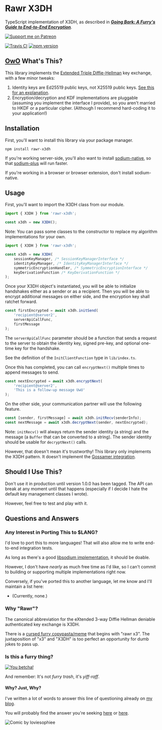 # Rawr X3DH

TypeScript implementation of X3DH, as described in
***[Going Bark: A Furry's Guide to End-to-End Encryption](https://soatok.blog/2020/11/14/going-bark-a-furrys-guide-to-end-to-end-encryption/)***.

[![Support me on Patreon](https://img.shields.io/endpoint.svg?url=https%3A%2F%2Fshieldsio-patreon.vercel.app%2Fapi%3Fusername%3Dsoatok%26type%3Dpatrons&style=for-the-badge)](https://patreon.com/soatok)

[![Travis CI](https://travis-ci.org/soatok/rawr-x3dh.svg?branch=master)](https://travis-ci.org/soatok/rawr-x3dh)
[![npm version](https://img.shields.io/npm/v/rawr-x3dh.svg)](https://npm.im/rawr-x3dh)

## [OwO](https://soatok.files.wordpress.com/2020/09/soatoktelegrams2020-06.png) What's This?

This library implements the [Extended Triple Diffie-Hellman](https://signal.org/docs/specifications/x3dh/)
key exchange, with a few minor tweaks:

1. Identity keys are Ed25519 public keys, not X25519 public keys.
   [See this for an explanation](https://soatok.blog/2020/11/14/going-bark-a-furrys-guide-to-end-to-end-encryption/#why-ed25519-keys-x3dh).
2. Encryption/decryption and KDF implementations are pluggable
   (assuming you implement the interface I provide), so you aren't
   married to HKDF or a particular cipher. (Although I recommend hard-coding
   it to your application!)

## Installation

First, you'll want to install this library via your package manager.

```terminal
npm install rawr-x3dh
```

If you're working server-side, you'll also want to install [sodium-native](https://www.npmjs.com/package/sodium-native),
so that [sodium-plus](https://www.npmjs.com/package/sodium-plus) will run faster.

If you're working in a browser or browser extension, don't install sodium-native.

## Usage

First, you'll want to import the X3DH class from our module.

```typescript
import { X3DH } from 'rawr-x3dh';

const x3dh = new X3DH();
```

Note: You can pass some classes to the constructor to replace my algorithm implementations
for your own.

```typescript
import { X3DH } from 'rawr-x3dh';

const x3dh = new X3DH(
    sessionKeyManager, /* SessionKeyManagerInterface */
    identityKeyManager, /* IdentityKeyManagerInterface */
    symmetricEncryptionHandler, /* SymmetricEncryptionInterface */
    keyDerivationFunction /* KeyDerivationFunction */
);
```

Once your X3DH object's instantiated, you will be able to initialize handshakes
either as a sender or as a recipient. Then you will be able to encrypt additional
messages on either side, and the encryption key shall ratchet forward.

```typescript
const firstEncrypted = await x3dh.initSend(
    'recipient@server2',
    serverApiCallFunc,
    firstMessage
); 
```

The `serverApiCallFunc` parameter should be a function that sends a request to the server
to obtain the identity key, signed pre-key, and optional one-time key for the handshake.

See the definition of the `InitClientFunction` type in `lib/index.ts`.

Once this has completed, you can call `encryptNext()` multiple times to append messages
to send.

```typescript
const nextEncrypted = await x3dh.encryptNext(
    'recipient@server2',
    'This is a follow-up message UwU'
);
```

On the other side, your communication partner will use the following feature.

```typescript
const [sender, firstMessage] = await x3dh.initRecv(senderInfo);
const nextMessage = await x3dh.decryptNext(sender, nextEncrypted);
```

Note: `initRecv()` will always return the sender identity (a string) and the
message (a `Buffer` that can be converted to a string). The sender identity
should be usable for `decryptNext()` calls.

However, that doesn't mean it's trustworthy! This library only implements
the X3DH pattern. It doesn't implement the 
[Gossamer integration](https://soatok.blog/2020/11/14/going-bark-a-furrys-guide-to-end-to-end-encryption/#identity-key-management).

## Should I Use This?

Don't use it in production until version 1.0.0 has been tagged.
The API can break at any moment until that happens (especially if
I decide I hate the default key management classes I wrote).

However, feel free to test and play with it.

## Questions and Answers

### Any Interest in Porting This to $LANG?

I'd love to port this to more languages! That will also allow me to write end-to-end integration tests.

As long as there's a good [libsodium implementation](https://libsodium.gitbook.io/doc/bindings_for_other_languages),
it should be doable.

However, I don't have *nearly* as much free time as I'd like, so I can't commit to
building or supporting multiple implementations right now.

Conversely, if you've ported this to another language, let me know and I'll maintain
a list here:

* (Currently, none.)

### Why "Rawr"?

The canonical abbreviation for the eXtended 3-way Diffie Hellman
deniable authenticated key exchange is X3DH.

There is a [cursed furry copypasta/meme](https://knowyourmeme.com/memes/notices-bulge-owo-whats-this) 
that begins with "rawr x3". The juxtaposition of "x3" and "X3DH" is too perfect
an opportunity for dumb jokes to pass up.

### Is this a furry thing?

[![You betcha!](https://soatok.files.wordpress.com/2020/08/soatoktelegrams2020-03.png)](https://soatok.blog/2020/11/14/going-bark-a-furrys-guide-to-end-to-end-encryption/)

And remember: It's not *furry trash*, it's *yiff-raff*.

#### Why? Just, Why?

I've written a lot of words to answer this line of questioning already on [my blog](https://soatok.blog).

You will probably find the answer you're seeking [here](https://soatok.blog/2020/07/09/a-word-on-anti-furry-sentiments-in-the-tech-community/)
or [here](https://soatok.blog/2020/10/23/solving-for-why-furry-blogging-about-cryptography/).

![Comic by loviesophiee](https://soatok.files.wordpress.com/2020/07/increase-the-thing.png)

